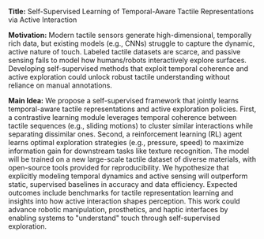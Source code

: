 **Title:** Self-Supervised Learning of Temporal-Aware Tactile Representations via Active Interaction  

**Motivation:** Modern tactile sensors generate high-dimensional, temporally rich data, but existing models (e.g., CNNs) struggle to capture the dynamic, active nature of touch. Labeled tactile datasets are scarce, and passive sensing fails to model how humans/robots interactively explore surfaces. Developing self-supervised methods that exploit temporal coherence and active exploration could unlock robust tactile understanding without reliance on manual annotations.  

**Main Idea:** We propose a self-supervised framework that jointly learns temporal-aware tactile representations and active exploration policies. First, a contrastive learning module leverages temporal coherence between tactile sequences (e.g., sliding motions) to cluster similar interactions while separating dissimilar ones. Second, a reinforcement learning (RL) agent learns optimal exploration strategies (e.g., pressure, speed) to maximize information gain for downstream tasks like texture recognition. The model will be trained on a new large-scale tactile dataset of diverse materials, with open-source tools provided for reproducibility. We hypothesize that explicitly modeling temporal dynamics and active sensing will outperform static, supervised baselines in accuracy and data efficiency. Expected outcomes include benchmarks for tactile representation learning and insights into how active interaction shapes perception. This work could advance robotic manipulation, prosthetics, and haptic interfaces by enabling systems to "understand" touch through self-supervised exploration.